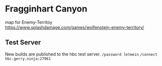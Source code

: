 # Fragginhart Canyon
map for Enemy-Territoy https://www.splashdamage.com/games/wolfenstein-enemy-territory/

## Test Server
New builds are published to the hbc test server.
`/password letmein`
`/connect hbc.gerry.ninja:27961`